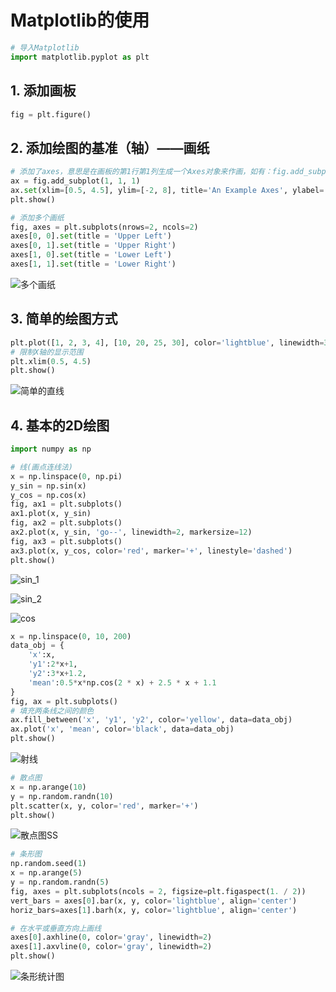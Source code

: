 # **Matplotlib的使用**

```python
# 导入Matplotlib
import matplotlib.pyplot as plt
```

## 1. 添加画板

```python
fig = plt.figure()
```

## 2. 添加绘图的基准（轴）——画纸

```python
# 添加了axes，意思是在画板的第1行第1列生成一个Axes对象来作画，如有：fig.add_subplot(2, 2, 1),表示将画板分成2 × 2的方格，1代表在第一个方格中是生成画纸
ax = fig.add_subplot(1, 1, 1)
ax.set(xlim=[0.5, 4.5], ylim=[-2, 8], title='An Example Axes', ylabel='Y-Axis', xlabel='X-Axis')
plt.show()
```

```python
# 添加多个画纸
fig, axes = plt.subplots(nrows=2, ncols=2)
axes[0, 0].set(title = 'Upper Left')
axes[0, 1].set(title = 'Upper Right')
axes[1, 0].set(title = 'Lower Left')
axes[1, 1].set(title = 'Lower Right')
```

![多个画纸](/Data/多个画纸.png)

## 3. 简单的绘图方式

```python
plt.plot([1, 2, 3, 4], [10, 20, 25, 30], color='lightblue', linewidth=3)
# 限制X轴的显示范围
plt.xlim(0.5, 4.5)
plt.show()
```

![简单的直线](..\Data\简单的直线.png)

## 4. 基本的2D绘图

```python
import numpy as np
```

```python
# 线(画点连线法)
x = np.linspace(0, np.pi)
y_sin = np.sin(x)
y_cos = np.cos(x)
fig, ax1 = plt.subplots()
ax1.plot(x, y_sin)
fig, ax2 = plt.subplots()
ax2.plot(x, y_sin, 'go--', linewidth=2, markersize=12)
fig, ax3 = plt.subplots()
ax3.plot(x, y_cos, color='red', marker='+', linestyle='dashed')
plt.show()
```

![sin_1](..\Data\sin_1.png)

![sin_2](..\Data\sin_2.png)

![cos](..\Data\cos.png)

```python
x = np.linspace(0, 10, 200)
data_obj = {
    'x':x,
    'y1':2*x+1,
    'y2':3*x+1.2,
    'mean':0.5*x*np.cos(2 * x) + 2.5 * x + 1.1
}
fig, ax = plt.subplots()
# 填充两条线之间的颜色
ax.fill_between('x', 'y1', 'y2', color='yellow', data=data_obj)
ax.plot('x', 'mean', color='black', data=data_obj)
plt.show()
```

![射线](..\Data\射线.png)

```python
# 散点图
x = np.arange(10)
y = np.random.randn(10)
plt.scatter(x, y, color='red', marker='+')
plt.show()
```

![散点图](..\Data\散点图.png)SS

```python
# 条形图
np.random.seed(1)
x = np.arange(5)
y = np.random.randn(5)
fig, axes = plt.subplots(ncols = 2, figsize=plt.figaspect(1. / 2))
vert_bars = axes[0].bar(x, y, color='lightblue', align='center')
horiz_bars=axes[1].barh(x, y, color='lightblue', align='center')

# 在水平或垂直方向上画线
axes[0].axhline(0, color='gray', linewidth=2)
axes[1].axvline(0, color='gray', linewidth=2)
plt.show()
```

![条形统计图](..\Data\条形统计图.png)
